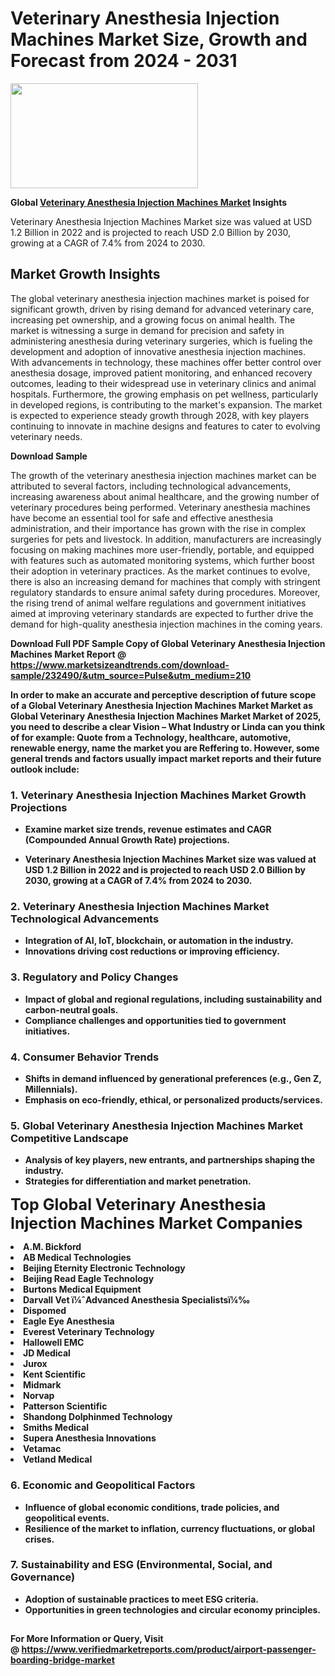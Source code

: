 <H1>Veterinary Anesthesia Injection Machines Market Size, Growth and Forecast from 2024 - 2031</H1><img class="aligncenter size-medium wp-image-584254" src="https://thirdeyenews.in/wp-content/uploads/2024/09/Global-Market-Research-300x168.jpeg" alt="" width="300" height="168" /><p><strong>Global&nbsp;<a href="https://www.marketsizeandtrends.com/download-sample/232490/&amp;utm_source=Pulse&amp;utm_medium=210">Veterinary Anesthesia Injection Machines Market</a> Insights</strong></p><p>Veterinary Anesthesia Injection Machines Market size was valued at USD 1.2 Billion in 2022 and is projected to reach USD 2.0 Billion by 2030, growing at a CAGR of 7.4% from 2024 to 2030.</p><p><h2>Market Growth Insights</h2> <p>The global veterinary anesthesia injection machines market is poised for significant growth, driven by rising demand for advanced veterinary care, increasing pet ownership, and a growing focus on animal health. The market is witnessing a surge in demand for precision and safety in administering anesthesia during veterinary surgeries, which is fueling the development and adoption of innovative anesthesia injection machines. With advancements in technology, these machines offer better control over anesthesia dosage, improved patient monitoring, and enhanced recovery outcomes, leading to their widespread use in veterinary clinics and animal hospitals. Furthermore, the growing emphasis on pet wellness, particularly in developed regions, is contributing to the market's expansion. The market is expected to experience steady growth through 2028, with key players continuing to innovate in machine designs and features to cater to evolving veterinary needs.</p> <p><strong>Download Sample</strong></p> <p>The growth of the veterinary anesthesia injection machines market can be attributed to several factors, including technological advancements, increasing awareness about animal healthcare, and the growing number of veterinary procedures being performed. Veterinary anesthesia machines have become an essential tool for safe and effective anesthesia administration, and their importance has grown with the rise in complex surgeries for pets and livestock. In addition, manufacturers are increasingly focusing on making machines more user-friendly, portable, and equipped with features such as automated monitoring systems, which further boost their adoption in veterinary practices. As the market continues to evolve, there is also an increasing demand for machines that comply with stringent regulatory standards to ensure animal safety during procedures. Moreover, the rising trend of animal welfare regulations and government initiatives aimed at improving veterinary standards are expected to further drive the demand for high-quality anesthesia injection machines in the coming years. <p><strong></p><p><span class=""><strong>Download Full PDF Sample Copy of Global Veterinary Anesthesia Injection Machines Market Report</strong> @ <a href="https://www.marketsizeandtrends.com/download-sample/232490/&amp;utm_source=Pulse&amp;utm_medium=210" target="_blank">https://www.marketsizeandtrends.com/download-sample/232490/&amp;utm_source=Pulse&amp;utm_medium=210</a></span></p><p>In order to make an accurate and perceptive description of future scope of a Global&nbsp;Veterinary Anesthesia Injection Machines Market Market as Global&nbsp;Veterinary Anesthesia Injection Machines Market Market of 2025, you need to describe a clear Vision &ndash; What Industry or Linda can you think of for example: Quote from a Technology, healthcare, automotive, renewable energy, name the market you are Reffering to. However, some general trends and factors usually impact market reports and their future outlook include:</p><h3>1.&nbsp;<strong>Veterinary Anesthesia Injection Machines Market Growth Projections</strong></h3><ul><li>Examine market size trends, revenue estimates and CAGR (Compounded Annual Growth Rate) projections.</li><li><p>Veterinary Anesthesia Injection Machines Market size was valued at USD 1.2 Billion in 2022 and is projected to reach USD 2.0 Billion by 2030, growing at a CAGR of 7.4% from 2024 to 2030.</p></li></ul><h3>2.&nbsp;<strong>Veterinary Anesthesia Injection Machines Market Technological Advancements</strong></h3><ul><li>Integration of AI, IoT, blockchain, or automation in the industry.</li><li>Innovations driving cost reductions or improving efficiency.</li></ul><h3>3.&nbsp;<strong>Regulatory and Policy Changes</strong></h3><ul><li>Impact of global and regional regulations, including sustainability and carbon-neutral goals.</li><li>Compliance challenges and opportunities tied to government initiatives.</li></ul><h3>4.&nbsp;<strong>Consumer Behavior Trends</strong></h3><ul><li>Shifts in demand influenced by generational preferences (e.g., Gen Z, Millennials).</li><li>Emphasis on eco-friendly, ethical, or personalized products/services.</li></ul><h3>5.&nbsp;<strong>Global Veterinary Anesthesia Injection Machines Market Competitive Landscape</strong></h3><ul><li>Analysis of key players, new entrants, and partnerships shaping the industry.</li><li>Strategies for differentiation and market penetration.</li></ul><p data-pm-slice="1 1 []"><span style="color: inherit; font-family: inherit; font-size: 25px;">Top Global Veterinary Anesthesia Injection Machines Market Companies</span></p><div class="" data-test-id=""><p><li>A.M. Bickford</li><li> AB Medical Technologies</li><li> Beijing Eternity Electronic Technology</li><li> Beijing Read Eagle Technology</li><li> Burtons Medical Equipment</li><li> Darvall Vet ï¼ˆAdvanced Anesthesia Specialistsï¼‰</li><li> Dispomed</li><li> Eagle Eye Anesthesia</li><li> Everest Veterinary Technology</li><li> Hallowell EMC</li><li> JD Medical</li><li> Jurox</li><li> Kent Scientific</li><li> Midmark</li><li> Norvap</li><li> Patterson Scientific</li><li> Shandong Dolphinmed Technology</li><li> Smiths Medical</li><li> Supera Anesthesia Innovations</li><li> Vetamac</li><li> Vetland Medical</li></p></div><h3>6.&nbsp;<strong>Economic and Geopolitical Factors</strong></h3><ul><li>Influence of global economic conditions, trade policies, and geopolitical events.</li><li>Resilience of the market to inflation, currency fluctuations, or global crises.</li></ul><h3>7.&nbsp;<strong>Sustainability and ESG (Environmental, Social, and Governance)</strong></h3><ul><li>Adoption of sustainable practices to meet ESG criteria.</li><li>Opportunities in green technologies and circular economy principles.</li></ul><h2><strong style="font-size: 14px;">For More Information or Query, Visit @&nbsp;</strong><a style="background-color: #ffffff; font-size: 14px;" href="https://www.marketsizeandtrends.com/report/veterinary-anesthesia-injection-machines-market/" target="_blank">https://www.verifiedmarketreports.com/product/airport-passenger-boarding-bridge-market</a></h2>
